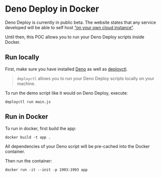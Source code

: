 # Deno Deploy in Docker

Deno Deploy is currently in public beta. The website states that any service developed will be able to self host [“on your own cloud instance”](https://deno.com/deploy).

Until then, this POC allows you to run your Deno Deploy scripts inside Docker.

## Run locally

First, make sure you have installed [Deno](https://deno.land/#installation) as well as [deployctl](https://deno.com/deploy/docs/deployctl).

> `deployctl` allows you to run your Deno Deploy scripts locally on your machine.

To run the demo script like it would on Deno Deploy, execute:

```shell
deployctl run main.js
```

## Run in Docker

To run in docker, first build the app:

```shell
docker build -t app .
```

All dependencies of your Deno script will be pre-cached into the Docker container.

Then run the container:

```shell
docker run -it --init -p 1993:1993 app
```
